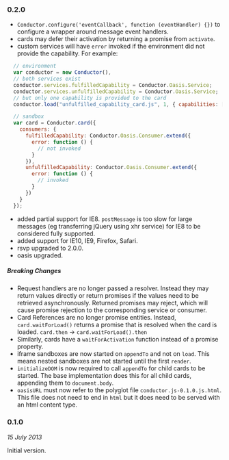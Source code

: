 ### 0.2.0

- `Conductor.configure('eventCallback', function (eventHandler) {})` to configure
  a wrapper around message event handlers.
- cards may defer their activation by returning a promise from `activate`.
- custom services will have `error` invoked if the environment did not provide
  the capability.  For example:
```js
  // environment
  var conductor = new Conductor(),
  // both services exist
  conductor.services.fulfilledCapability = Conductor.Oasis.Service;
  conductor.services.unfulfilledCapability = Conductor.Oasis.Service;
  // but only one capability is provided to the card
  conductor.load("unfulfilled_capability_card.js", 1, { capabilities: ['fulfilledCapability']});

  // sandbox
  var card = Conductor.card({
    consumers: {
      fulfilledCapability: Conductor.Oasis.Consumer.extend({
        error: function () {
          // not invoked
        }
      }),
      unfulfilledCapability: Conductor.Oasis.Consumer.extend({
        error: function () {
          // invoked
        }
      })
    }
  });
```
- added partial support for IE8.  `postMessage` is too slow for large messages
  (eg transferring jQuery using xhr service) for IE8 to be considered fully
  supported.
- added support for IE10, IE9, Firefox, Safari.
- rsvp upgraded to 2.0.0.
- oasis upgraded.

##### Breaking Changes

- Request handlers are no longer passed a resolver.  Instead they may return
  values directly or return promises if the values need to be retrieved
  asynchronously.  Returned promises may reject, which will cause promise
  rejection to the corresponding service or consumer.
- Card References are no longer promise entities.  Instead, `card.waitForLoad()`
  returns a promise that is resolved when the card is loaded. `card.then` →
  `card.waitForLoad().then`
- Similarly, cards have a `waitForActivation` function instead of a promise
  property.
- iframe sandboxes are now started on `appendTo` and not on `load`.  This means
  nested sandboxes are not started until the first `render`.
- `initializeDOM` is now required to call `appendTo` for child cards to be
  started.  The base implementation does this for all child cards, appending
  them to `document.body`.
- `oasisURL` must now refer to the polyglot file `conductor.js-0.1.0.js.html`.
  This file does not need to end in `html` but it does need to be served with an
  html content type.

### 0.1.0
*15 July 2013*

Initial version.
